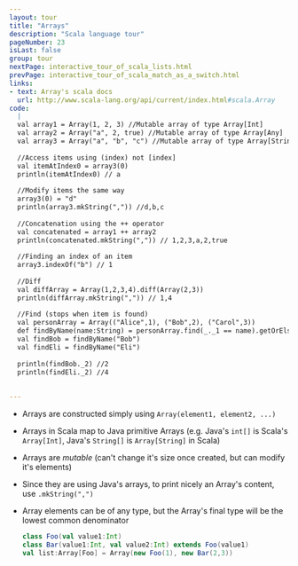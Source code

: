 ```yaml
---
layout: tour
title: "Arrays"
description: "Scala language tour"
pageNumber: 23
isLast: false
group: tour
nextPage: interactive_tour_of_scala_lists.html
prevPage: interactive_tour_of_scala_match_as_a_switch.html
links:
- text: Array's scala docs
  url: http://www.scala-lang.org/api/current/index.html#scala.Array
code:
  |
  val array1 = Array(1, 2, 3) //Mutable array of type Array[Int]  
  val array2 = Array("a", 2, true) //Mutable array of type Array[Any]  
  val array3 = Array("a", "b", "c") //Mutable array of type Array[String]  
  
  //Access items using (index) not [index]  
  val itemAtIndex0 = array3(0)   
  println(itemAtIndex0) // a  
  
  //Modify items the same way  
  array3(0) = "d"  
  println(array3.mkString(",")) //d,b,c  
  
  //Concatenation using the ++ operator  
  val concatenated = array1 ++ array2   
  println(concatenated.mkString(",")) // 1,2,3,a,2,true  
  
  //Finding an index of an item  
  array3.indexOf("b") // 1  
  
  //Diff  
  val diffArray = Array(1,2,3,4).diff(Array(2,3))  
  println(diffArray.mkString(",")) // 1,4  
  
  //Find (stops when item is found)  
  val personArray = Array(("Alice",1), ("Bob",2), ("Carol",3))  
  def findByName(name:String) = personArray.find(_._1 == name).getOrElse(("David",4))  
  val findBob = findByName("Bob")  
  val findEli = findByName("Eli")  
  
  println(findBob._2) //2  
  println(findEli._2) //4  
  
  
---
```


- Arrays are constructed simply using `Array(element1, element2, ...)`
- Arrays in Scala map to Java primitive Arrays (e.g. Java's `int[]` is Scala's `Array[Int]`, Java's `String[]` is `Array[String]` in Scala)
- Arrays are *mutable* (can't change it's size once created, but can modify it's elements)
- Since they are using Java's arrays, to print nicely an Array's content, use `.mkString(",")`
- Array elements can be of any type, but the Array's final type will be the lowest common denominator 

  ```scala
  class Foo(val value1:Int)
  class Bar(value1:Int, val value2:Int) extends Foo(value1)
  val list:Array[Foo] = Array(new Foo(1), new Bar(2,3))
  ```